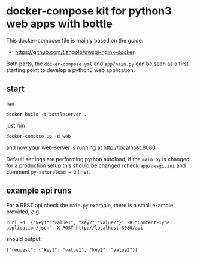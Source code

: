 # docker-compose kit for python3 web apps with bottle
This docker-compose file is mainly based on the guide:

* https://github.com/tiangolo/uwsgi-nginx-docker

Both parts, the `docker-compose.yml` and `app/main.py` can be seen as a first starting point to develop a python3 web application.

## start

run
```
docker build -t bottleserver .
```

just run
```
docker-compose up -d web
```
and now your web-server is running at [http://localhost:8080](http://localhost:8080)

Default settings are performing python autoload, if the `main.py` is changed, for a production setup this should be changed (check `app/uwsgi.ini` and comment `py-autoreload = 2` line).


## example api runs
For a REST api check the `main.py` example, there is a small example provided, e.g.
```
curl -d '{"key1":"value1", "key2":"value2"}' -H "Content-Type: application/json" -X POST http://localhost:8080/api

```

should output:
```
{"request": {"key1": "value1", "key2": "value2"}}
```
